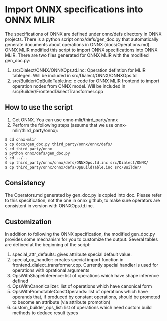 # Import ONNX specifications into ONNX MLIR
The specifications of ONNX are defined under onnx/defs directory in ONNX projects. 
There is a python script onnx/defs/gen_doc.py that automatically generate documents about operations in ONNX (docs/Operations.md). 
ONNX MLIR modified this script to import ONNX specifications into ONNX MLIR. There are two files generated for ONNX MLIR with the modified gen_doc.py:
1. src/Dialect/ONNX/ONNXOps.td.inc: Operation defintion for MLIR tablegen. Will be included in src/Dialect/ONNX/ONNXOps.td
2. src/Builder/OpBuildTable.inc: c code for ONNX MLIR frontend to import operation nodes from ONNX model. Will be included in src/Builder/FrontendDialectTransformer.cpp

## How to use the script
1. Get ONNX. You can use onnx-mlir/third_party/onnx
2. Perform the following steps (assume that we use onnx-mlir/third_party/onnx):
```bash
$ cd onnx-mlir
$ cp docs/gen_doc.py third_party/onnx/onnx/defs/
$ cd third_party/onnx
$ python onnx/defs/gen_doc.py
$ cd ../..
$ cp third_party/onnx/onnx/defs/ONNXOps.td.inc src/Dialect/ONNX/
$ cp third_party/onnx/onnx/defs/OpBuildTable.inc src/Builder/
```

## Consistency
The Operators.md generated by gen_doc.py is copied into doc. Please refer to this specification, not the one in onnx github, to make sure operators are consistent in version with ONNXOps.td.inc.

## Customization
In addition to following the ONNX specification, the modified gen_doc.py provides some mechanism for you to customize the output. 
Several tables are defined at the beginning of the script:
1. special_attr_defaults: gives attribute special default value.
2. special_op_handler: creates special import function in frontend_dialect_transformer.cpp. Currently special handler is used for operations with oprational arguments
3. OpsWithShapeInference: list of operations which have shape inference defined
4. OpsWithCanonicalizer: list of operations which have canonical form
5. OpsWithPromotableConstOperands: list of operations which have operands that, if produced by constant operations, should be promoted to become an attribute (via attribute promotion)
6. custom_builder_ops_list: list of operations which need custom build methods to deduce result types
